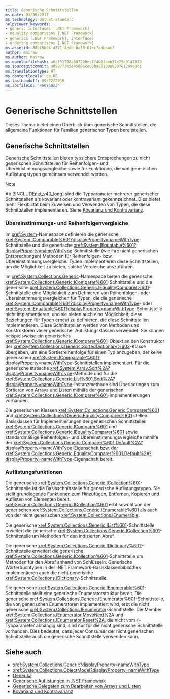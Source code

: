 ```yaml
---
title: Generische Schnittstellen
ms.date: 03/30/2017
ms.technology: dotnet-standard
helpviewer_keywords:
- generic interfaces [.NET Framework]
- equality comparisons [.NET Framework]
- generics [.NET Framework], interfaces
- ordering comparisons [.NET Framework]
ms.assetid: 88bf5b04-d371-4edb-ba38-01ec7cabaacf
author: mairaw
ms.author: mairaw
ms.openlocfilehash: a6c151798c807206cc7f4b2fbeb21e75e9142379
ms.sourcegitcommit: ad99773e5e45068ce03b99518008397e1299e0d1
ms.translationtype: HT
ms.contentlocale: de-DE
ms.lasthandoff: 09/22/2018
ms.locfileid: "46695923"
---
```

# <a name="generic-interfaces"></a>Generische Schnittstellen
Dieses Thema bietet einen Überblick über generische Schnittstellen, die allgemeine Funktionen für Familien generischer Typen bereitstellen.  
  
## <a name="generic-interfaces"></a>Generische Schnittstellen  
 Generische Schnittstellen bieten typsichere Entsprechungen zu nicht generischen Schnittstellen für Reihenfolgen- und Übereinstimmungsvergleiche sowie für Funktionen, die von generischen Auflistungstypen gemeinsam verwendet werden.  
  
> [!NOTE]
>  Ab [!INCLUDE[net_v40_long](../../../includes/net-v40-long-md.md)] sind die Typparameter mehrerer generischer Schnittstellen als kovariant oder kontravariant gekennzeichnet. Dies bietet mehr Flexibilität beim Zuweisen und Verwenden von Typen, die diese Schnittstellen implementieren. Siehe [Kovarianz und Kontravarianz](../../../docs/standard/generics/covariance-and-contravariance.md).  
  
### <a name="equality-and-ordering-comparisons"></a>Übereinstimmungs- und Reihenfolgenvergleiche  
 Im <xref:System>-Namespace definieren die generische <xref:System.IComparable%601?displayProperty=nameWithType>-Schnittstelle und die generische <xref:System.IEquatable%601?displayProperty=nameWithType>-Schnittstelle (wie ihre nicht generischen Entsprechungen) Methoden für Reihenfolgen- bzw. Übereinstimmungsvergleiche. Typen implementieren diese Schnittstellen, um die Möglichkeit zu bieten, solche Vergleiche auszuführen.  
  
 Im <xref:System.Collections.Generic>-Namespace bieten die generische <xref:System.Collections.Generic.IComparer%601>-Schnittstelle und die generische <xref:System.Collections.Generic.IEqualityComparer%601>-Schnittstelle eine Möglichkeit zum Definieren von Reihenfolgen- oder Übereinstimmungsvergleichen für Typen, die die generische <xref:System.IComparable%601?displayProperty=nameWithType>- oder <xref:System.IEquatable%601?displayProperty=nameWithType>-Schnittstelle nicht implementieren, und sie bieten auch eine Möglichkeit, diese Beziehungen für Typen erneut zu definieren, die diese Schnittstellen implementieren. Diese Schnittstellen werden von Methoden und Konstruktoren vieler generischer Auflistungsklassen verwendet. Sie können beispielsweise ein generisches <xref:System.Collections.Generic.IComparer%601>-Objekt an den Konstruktor der <xref:System.Collections.Generic.SortedDictionary%602>-Klasse übergeben, um eine Sortierreihenfolge für einen Typ anzugeben, der keine generischen <xref:System.IComparable%601?displayProperty=nameWithType>-Schnittstellen implementiert. Für die generische statische <xref:System.Array.Sort%2A?displayProperty=nameWithType>-Methode und für die <xref:System.Collections.Generic.List%601.Sort%2A?displayProperty=nameWithType>-Instanzmethode sind Überladungen zum Sortieren von Arrays und Listen mithilfe der generischen <xref:System.Collections.Generic.IComparer%601>-Implementierungen vorhanden.  
  
 Die generischen Klassen <xref:System.Collections.Generic.Comparer%601> und <xref:System.Collections.Generic.EqualityComparer%601> stellen Basisklassen für Implementierungen der generischen Schnittstellen <xref:System.Collections.Generic.IComparer%601> und <xref:System.Collections.Generic.IEqualityComparer%601> sowie standardmäßige Reihenfolgen- und Übereinstimmungsvergleiche mithilfe der <xref:System.Collections.Generic.Comparer%601.Default%2A?displayProperty=nameWithType>-Eigenschaft bzw. der <xref:System.Collections.Generic.EqualityComparer%601.Default%2A?displayProperty=nameWithType>-Eigenschaft bereit.  
  
### <a name="collection-functionality"></a>Auflistungsfunktionen  
 Die generische <xref:System.Collections.Generic.ICollection%601>-Schnittstelle ist die Basisschnittstelle für generische Auflistungstypen. Sie stellt grundlegende Funktionen zum Hinzufügen, Entfernen, Kopieren und Auflisten von Elementen bereit. <xref:System.Collections.Generic.ICollection%601> erbt sowohl von der generischen <xref:System.Collections.Generic.IEnumerable%601> als auch von der nicht generischen <xref:System.Collections.IEnumerable>.  
  
 Die generische <xref:System.Collections.Generic.IList%601>-Schnittstelle erweitert die generische <xref:System.Collections.Generic.ICollection%601>-Schnittstelle um Methoden für den indizierten Abruf.  
  
 Die generische <xref:System.Collections.Generic.IDictionary%602>-Schnittstelle erweitert die generische <xref:System.Collections.Generic.ICollection%601>-Schnittstelle um Methoden für den Abruf anhand von Schlüsseln. Generische Wörterbuchtypen in der .NET Framework-Basisklassenbibliothek implementieren auch die nicht generische <xref:System.Collections.IDictionary>-Schnittstelle.  
  
 Die generische <xref:System.Collections.Generic.IEnumerable%601>-Schnittstelle stellt eine generische Enumeratorstruktur bereit. Die generische <xref:System.Collections.Generic.IEnumerator%601>-Schnittstelle, die von generischen Enumeratoren implementiert wird, erbt die nicht generische <xref:System.Collections.IEnumerator>-Schnittstelle. Die Member <xref:System.Collections.IEnumerator.MoveNext%2A> und <xref:System.Collections.IEnumerator.Reset%2A>, die nicht vom `T`-Typparameter abhängig sind, sind nur für die nicht generische Schnittstelle vorhanden. Dies bedeutet, dass jeder Consumer der nicht generischen Schnittstelle auch die generische Schnittstelle verwenden kann.  
  
## <a name="see-also"></a>Siehe auch

- <xref:System.Collections.Generic?displayProperty=nameWithType>  
- <xref:System.Collections.ObjectModel?displayProperty=nameWithType>  
- [Generika](../../../docs/standard/generics/index.md)  
- [Generische Auflistungen in .NET Framework](../../../docs/standard/generics/collections.md)  
- [Generische Delegaten zum Bearbeiten von Arrays und Listen](../../../docs/standard/generics/delegates-for-manipulating-arrays-and-lists.md)  
- [Kovarianz und Kontravarianz](../../../docs/standard/generics/covariance-and-contravariance.md)
